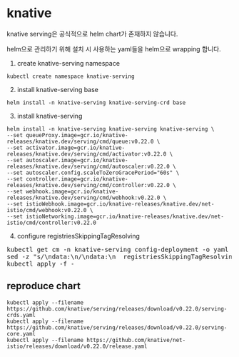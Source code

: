 # knative

knative serving은 공식적으로 helm chart가 존재하지 않습니다.

helm으로 관리하기 위해 설치 시 사용하는 yaml들을 helm으로 wrapping 합니다.

1. create knative-serving namespace
```
kubectl create namespace knative-serving
```

2. install knative-serving base
```
helm install -n knative-serving knative-serving-crd base
```

3. install knative-serving
```
helm install -n knative-serving knative-serving knative-serving \
--set queueProxy.image=gcr.io/knative-releases/knative.dev/serving/cmd/queue:v0.22.0 \
--set activator.image=gcr.io/knative-releases/knative.dev/serving/cmd/activator:v0.22.0 \
--set autoscaler.image=gcr.io/knative-releases/knative.dev/serving/cmd/autoscaler:v0.22.0 \
--set autoscaler.config.scaleToZeroGracePeriod="60s" \
--set controller.image=gcr.io/knative-releases/knative.dev/serving/cmd/controller:v0.22.0 \
--set webhook.image=gcr.io/knative-releases/knative.dev/serving/cmd/webhook:v0.22.0 \
--set istioWebhook.image=gcr.io/knative-releases/knative.dev/net-istio/cmd/webhook:v0.22.0 \
--set istioNetworking.image=gcr.io/knative-releases/knative.dev/net-istio/cmd/controller:v0.22.0
```

4. configure registriesSkippingTagResolving
<pre>
kubectl get cm -n knative-serving config-deployment -o yaml | \
sed -z "s/\ndata:\n/\ndata:\n  registriesSkippingTagResolving: \"<b>${PRIVATE_DOCKER_REGISTRY_ADDRESS}(ex. 192.168.179.44:5000)</b>\"\n/g" | \
kubectl apply -f -
</pre>

## reproduce chart
```
kubectl apply --filename https://github.com/knative/serving/releases/download/v0.22.0/serving-crds.yaml
kubectl apply --filename https://github.com/knative/serving/releases/download/v0.22.0/serving-core.yaml
kubectl apply --filename https://github.com/knative/net-istio/releases/download/v0.22.0/release.yaml
```